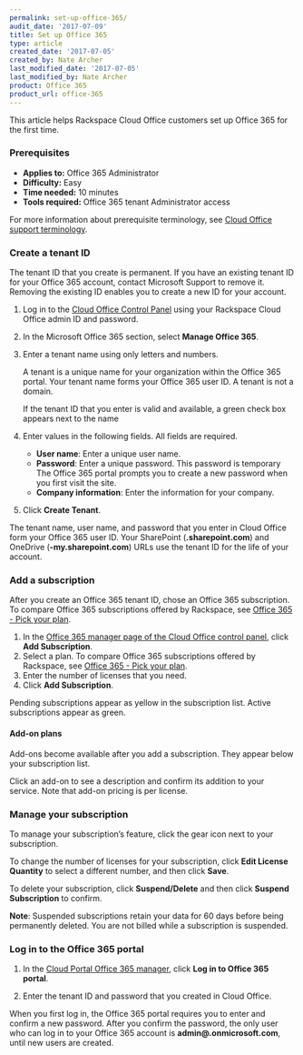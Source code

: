 ```yaml
---
permalink: set-up-office-365/
audit_date: '2017-07-09'
title: Set up Office 365
type: article
created_date: '2017-07-05'
created_by: Nate Archer
last_modified_date: '2017-07-05'
last_modified_by: Nate Archer
product: Office 365
product_url: office-365
---
```


This article helps Rackspace Cloud Office customers set up Office 365 for the first time.

### Prerequisites

- **Applies to:** Office 365 Administrator
- **Difficulty:** Easy
- **Time needed:** 10 minutes
- **Tools required:**  Office 365 tenant Administrator access

For more information about prerequisite terminology, see [Cloud Office support terminology](/how-to/cloud-office-support-terminology/).


### Create a tenant ID

The tenant ID that you create is permanent. If you have an existing tenant ID for your Office 365 account, contact Microsoft Support to remove it. Removing the existing ID enables you to create a new ID for your account.

1. Log in to the [Cloud Office Control Panel](https://cp.rackspace.com/) using your Rackspace Cloud Office admin ID and password.
2. In the Microsoft Office 365 section, select **Manage Office 365**.
3. Enter a tenant name using only letters and numbers.

   A tenant is a unique name for your organization within the Office 365 portal. Your tenant name forms your Office 365 user ID. A tenant is not a domain.

   If the tenant ID that you enter is valid and available, a green check box appears next to the name

4. Enter values in the following fields. All fields are required.

   - **User name**: Enter a unique user name.
   - **Password**: Enter a unique password. This password is temporary The Office 365 portal prompts you to create a new password when you first visit the site.
   - **Company information**: Enter the information for your company.

5. Click **Create Tenant**.

The tenant name, user name, and password that you enter in Cloud Office form your Office 365 user ID. Your SharePoint (**<tenantName>.sharepoint.com**) and OneDrive (**<tenantName>-my.sharepoint.com**) URLs use the tenant ID for the life of your account.

### Add a subscription

After you create an Office 365 tenant ID, chose an Office 365 subscription. To compare Office 365 subscriptions offered by Rackspace, see [Office 365 - Pick your plan](https://www.rackspace.com/office-365/pick-your-plan).

1. In the [Office 365 manager page of the Cloud Office control panel](https://cp.rackspace.com/Office365#/Manage), click **Add Subscription**.
2. Select a plan. To compare Office 365 subscriptions offered by Rackspace, see [Office 365 - Pick your plan](https://www.rackspace.com/office-365/pick-your-plan).
3. Enter the number of licenses that you need.
4. Click **Add Subscription**.

Pending subscriptions appear as yellow in the subscription list. Active subscriptions appear as green.

#### Add-on plans

Add-ons become available after you add a subscription. They appear below your subscription list.

Click an add-on to see a description and confirm its addition to your service. Note that add-on pricing is per license.

### Manage your subscription

To manage your subscription’s feature, click the gear icon next to your subscription.

To change the number of licenses for your subscription, click **Edit License Quantity** to select a different number, and then click **Save**.

To delete your subscription, click **Suspend/Delete** and then click **Suspend Subscription** to confirm.

**Note**: Suspended subscriptions retain your data for 60 days before being permanently deleted. You are not billed while a subscription is suspended.

### Log in to the Office 365 portal

1. In the [Cloud Portal Office 365 manager](https://cp.rackspace.com/Office365#/Manage), click **Log in to Office 365 portal**.

2. Enter the tenant ID and password that you created in Cloud Office.

When you first log in, the Office 365 portal requires you to enter and confirm a new password. After you confirm the password, the only user who can log in to your Office 365 account is **admin@<tenantName>.onmicrosoft.com**, until new users are created.
